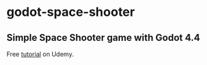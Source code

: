 # godot-space-shooter
## Simple Space Shooter game with Godot 4.4
Free [tutorial](https://www.udemy.com/course/godot-first-game/) on Udemy.
